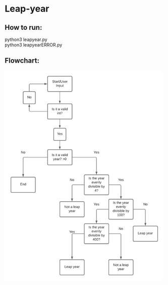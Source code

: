# Leap-year
## How to run:<br/>
python3 leapyear.py<br/>
python3 leapyearERROR.py<br/>

## Flowchart:
![Image description](https://github.com/ydchin/leap-year/blob/main/flowchart.png)
